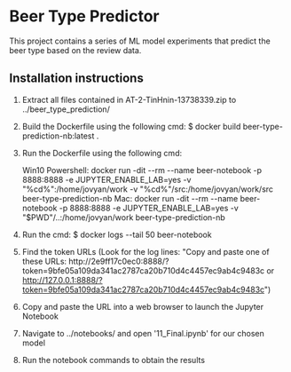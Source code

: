 
Beer Type Predictor
==============================
This project contains a series of ML model experiments that predict the beer type based on the review data.

Installation instructions
-------------------------
1. Extract all files contained in AT-2-TinHnin-13738339.zip to ../beer_type_prediction/

2. Build the Dockerfile using the following cmd:
	$ docker build beer-type-prediction-nb:latest .

3. Run the Dockerfile using the following cmd:

	Win10 Powershell: docker run  -dit --rm --name beer-notebook -p 8888:8888 -e JUPYTER_ENABLE_LAB=yes -v  "%cd%":/home/jovyan/work -v  "%cd%"/src:/home/jovyan/work/src beer-type-prediction-nb
	Mac: docker run -dit --rm --name beer-notebook -p 8888:8888 -e JUPYTER_ENABLE_LAB=yes -v "$PWD"/..:/home/jovyan/work  beer-type-prediction-nb
4. Run the cmd:
	$ docker logs --tail 50 beer-notebook

5. Find the token URLs (Look for the log lines:  "Copy and paste one of these URLs:
        http://2e9ff17c0ec0:8888/?token=9bfe05a109da341ac2787ca20b710d4c4457ec9ab4c9483c
     or http://127.0.0.1:8888/?token=9bfe05a109da341ac2787ca20b710d4c4457ec9ab4c9483c")

6. Copy and paste the URL into a web browser to launch the Jupyter Notebook

7. Navigate to ../notebooks/ and open '11_Final.ipynb' for our chosen model

8. Run the notebook commands to obtain the results


